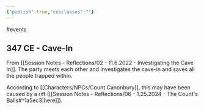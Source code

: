 ```yaml
---
{"publish":true,"cssclasses":""}
---
```



#events

## 347 CE - Cave-In

From [[Session Notes - Reflections/02 - 11.6.2022 - Investigating the Cave In]]. The party meets each other and investigates the cave-in and saves all the people trapped within.

According to [[Characters/NPCs/Count Canonbury]], this may have been caused by a rift ([[Session Notes - Reflections/06 - 1.25.2024 - The Count's Balls#^1a5ec3\|here]]).
